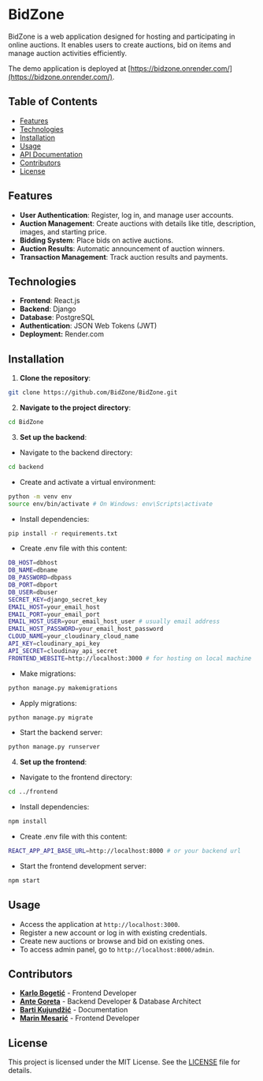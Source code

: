 # BidZone

BidZone is a web application designed for hosting and participating in online auctions. It enables users to create auctions, bid on items and manage auction activities efficiently.

The demo application is deployed at [https://bidzone.onrender.com/](https://bidzone.onrender.com/).

## Table of Contents
- [Features](#features)
- [Technologies](#technologies)
- [Installation](#installation)
- [Usage](#usage)
- [API Documentation](#api-documentation)
- [Contributors](#contributors)
- [License](#license)

## Features
- **User Authentication**: Register, log in, and manage user accounts.
- **Auction Management**: Create auctions with details like title, description, images, and starting price.
- **Bidding System**: Place bids on active auctions.
- **Auction Results**: Automatic announcement of auction winners.
- **Transaction Management**: Track auction results and payments.

## Technologies
- **Frontend**: React.js
- **Backend**: Django
- **Database**: PostgreSQL
- **Authentication**: JSON Web Tokens (JWT)
- **Deployment:** Render.com

## Installation

1. **Clone the repository**:
```bash
git clone https://github.com/BidZone/BidZone.git
```
2. **Navigate to the project directory**:
```bash
cd BidZone
```
3. **Set up the backend**:
- Navigate to the backend directory:
```bash
cd backend
```
- Create and activate a virtual environment:
```bash
python -m venv env
source env/bin/activate # On Windows: env\Scripts\activate
```
- Install dependencies:
```bash
pip install -r requirements.txt
```
- Create .env file with this content:
```bash
DB_HOST=dbhost
DB_NAME=dbname
DB_PASSWORD=dbpass
DB_PORT=dbport
DB_USER=dbuser
SECRET_KEY=django_secret_key
EMAIL_HOST=your_email_host
EMAIL_PORT=your_email_port
EMAIL_HOST_USER=your_email_host_user # usually email address
EMAIL_HOST_PASSWORD=your_email_host_password
CLOUD_NAME=your_cloudinary_cloud_name
API_KEY=cloudinary_api_key
API_SECRET=cloudinay_api_secret
FRONTEND_WEBSITE=http://localhost:3000 # for hosting on local machine
```
- Make migrations:
```bash
python manage.py makemigrations
```
- Apply migrations:
```bash
python manage.py migrate
```
- Start the backend server:
```bash
python manage.py runserver
```
4. **Set up the frontend**:
- Navigate to the frontend directory:
```bash
cd ../frontend
```
- Install dependencies:
```bash
npm install
```
- Create .env file with this content:
```bash
REACT_APP_API_BASE_URL=http://localhost:8000 # or your backend url
```
- Start the frontend development server:
```bash
npm start
```
## Usage

- Access the application at `http://localhost:3000`.
- Register a new account or log in with existing credentials.
- Create new auctions or browse and bid on existing ones.
- To access admin panel, go to `http://localhost:8000/admin`.

## Contributors
- **[Karlo Bogetić](https://github.com/BogeticKarlo)** - Frontend Developer
- **[Ante Goreta](https://www.github.com/goretante)** - Backend Developer & Database Architect
- **[Barti Kujundžić](https://github.com/KraljBarti)** - Documentation
- **[Marin Mesarić](https://www.github.com/marinmesaric)** - Frontend Developer

## License

This project is licensed under the MIT License. See the [LICENSE](https://github.com/BidZone/BidZone/blob/main/LICENSE) file for details.